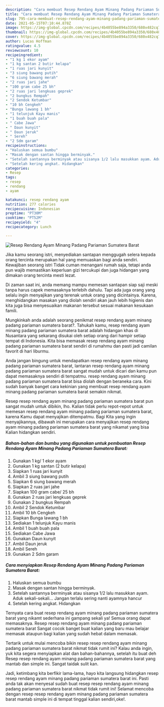 ```yaml
---
description: "Cara membuat Resep Rendang Ayam Minang Padang Pariaman Sumatera Barat yang sedap dan Mudah Dibuat"
title: "Cara membuat Resep Rendang Ayam Minang Padang Pariaman Sumatera Barat yang sedap dan Mudah Dibuat"
slug: 795-cara-membuat-resep-rendang-ayam-minang-padang-pariaman-sumatera-barat-yang-sedap-dan-mudah-dibuat
date: 2021-05-15T07:10:44.878Z
image: https://img-global.cpcdn.com/recipes/4b4055be894a3350/680x482cq70/resep-rendang-ayam-minang-padang-pariaman-sumatera-barat-foto-resep-utama.jpg
thumbnail: https://img-global.cpcdn.com/recipes/4b4055be894a3350/680x482cq70/resep-rendang-ayam-minang-padang-pariaman-sumatera-barat-foto-resep-utama.jpg
cover: https://img-global.cpcdn.com/recipes/4b4055be894a3350/680x482cq70/resep-rendang-ayam-minang-padang-pariaman-sumatera-barat-foto-resep-utama.jpg
author: Lucas Hoffman
ratingvalue: 4.5
reviewcount: 10
recipeingredient:
- "1 kg 1 ekor ayam"
- "1 kg santan 2 butir kelapa"
- "1 ruas jari kunyit"
- "3 siung bawang putih"
- "6 siung bawang merah"
- "2 ruas jari jahe"
- "100 gram cabe 25 bh"
- "2 ruas jari lengkuas geprek"
- "2 bungkus Rempah"
- "2 Sendok Ketumbar"
- "10 bh Cengkeh"
- "Bunga lawang 1 bh"
- "1 telunjuk Kayu manis"
- "1 buah buah pala"
- " Cabe Jawa"
- " Daun kunyit"
- " Daun jeruk"
- " Sereh"
- "2 Sdm garam"
recipeinstructions:
- "Haluskan semua bumbu"
- "Masak dengan santan hingga berminyak."
- "Setelah santannya berminyak atau sisanya 1/2 lalu masukkan ayam. Aduk sekali-sekali... Jangan terlalu sering nanti ayamnya hancur"
- "Setelah kering angkat. Hidangkan"
categories:
- Resep
tags:
- resep
- rendang
- ayam

katakunci: resep rendang ayam 
nutrition: 277 calories
recipecuisine: Indonesian
preptime: "PT30M"
cooktime: "PT52M"
recipeyield: "4"
recipecategory: Lunch

---
```



![Resep Rendang Ayam Minang Padang Pariaman Sumatera Barat](https://img-global.cpcdn.com/recipes/4b4055be894a3350/680x482cq70/resep-rendang-ayam-minang-padang-pariaman-sumatera-barat-foto-resep-utama.jpg)

Jika kamu seorang istri, menyediakan santapan menggugah selera kepada orang tercinta merupakan hal yang memuaskan bagi anda sendiri. Kewajiban seorang istri Tidak cuman menangani rumah saja, tetapi anda pun wajib memastikan keperluan gizi tercukupi dan juga hidangan yang dimakan orang tercinta mesti lezat.

Di zaman  saat ini, anda memang mampu memesan santapan siap saji meski tanpa harus capek memasaknya terlebih dahulu. Tapi ada juga orang yang selalu ingin menyajikan yang terenak untuk orang yang dicintainya. Karena, menghidangkan masakan yang diolah sendiri akan jauh lebih higienis dan kita juga bisa menyesuaikan makanan tersebut sesuai makanan kesukaan famili. 



Mungkinkah anda adalah seorang penikmat resep rendang ayam minang padang pariaman sumatera barat?. Tahukah kamu, resep rendang ayam minang padang pariaman sumatera barat adalah hidangan khas di Nusantara yang sekarang disukai oleh setiap orang dari hampir setiap tempat di Indonesia. Kita bisa memasak resep rendang ayam minang padang pariaman sumatera barat sendiri di rumahmu dan pasti jadi camilan favorit di hari liburmu.

Anda jangan bingung untuk mendapatkan resep rendang ayam minang padang pariaman sumatera barat, lantaran resep rendang ayam minang padang pariaman sumatera barat sangat mudah untuk dicari dan kamu pun dapat memasaknya sendiri di tempatmu. resep rendang ayam minang padang pariaman sumatera barat bisa diolah dengan beraneka cara. Kini sudah banyak banget cara kekinian yang membuat resep rendang ayam minang padang pariaman sumatera barat semakin nikmat.

Resep resep rendang ayam minang padang pariaman sumatera barat pun sangat mudah untuk dibikin, lho. Kalian tidak perlu repot-repot untuk memesan resep rendang ayam minang padang pariaman sumatera barat, karena Kamu dapat menyajikan ditempatmu. Bagi Kita yang ingin menyajikannya, dibawah ini merupakan cara menyajikan resep rendang ayam minang padang pariaman sumatera barat yang nikamat yang bisa Kalian hidangkan sendiri.

<!--inarticleads1-->

##### Bahan-bahan dan bumbu yang digunakan untuk pembuatan Resep Rendang Ayam Minang Padang Pariaman Sumatera Barat:

1. Gunakan 1 kg/ 1 ekor ayam
1. Gunakan 1 kg santan (2 butir kelapa)
1. Siapkan 1 ruas jari kunyit
1. Ambil 3 siung bawang putih
1. Siapkan 6 siung bawang merah
1. Siapkan 2 ruas jari jahe
1. Siapkan 100 gram cabe/ 25 bh
1. Gunakan 2 ruas jari lengkuas geprek
1. Gunakan 2 bungkus Rempah
1. Ambil 2 Sendok Ketumbar
1. Ambil 10 bh Cengkeh
1. Siapkan Bunga lawang 1 bh
1. Sediakan 1 telunjuk Kayu manis
1. Ambil 1 buah buah pala
1. Sediakan  Cabe Jawa
1. Gunakan  Daun kunyit
1. Ambil  Daun jeruk
1. Ambil  Sereh
1. Gunakan 2 Sdm garam




<!--inarticleads2-->

##### Cara menyiapkan Resep Rendang Ayam Minang Padang Pariaman Sumatera Barat:

1. Haluskan semua bumbu
1. Masak dengan santan hingga berminyak.
1. Setelah santannya berminyak atau sisanya 1/2 lalu masukkan ayam. Aduk sekali-sekali... Jangan terlalu sering nanti ayamnya hancur
1. Setelah kering angkat. Hidangkan




Ternyata cara buat resep rendang ayam minang padang pariaman sumatera barat yang nikamt sederhana ini gampang sekali ya! Semua orang dapat memasaknya. Resep resep rendang ayam minang padang pariaman sumatera barat Sangat cocok banget buat kalian yang baru mau belajar memasak ataupun bagi kalian yang sudah hebat dalam memasak.

Tertarik untuk mulai mencoba bikin resep resep rendang ayam minang padang pariaman sumatera barat nikmat tidak rumit ini? Kalau anda ingin, yuk kita segera menyiapkan alat dan bahan-bahannya, setelah itu buat deh Resep resep rendang ayam minang padang pariaman sumatera barat yang mantab dan simple ini. Sangat taidak sulit kan. 

Jadi, ketimbang kita berfikir lama-lama, hayo kita langsung hidangkan resep resep rendang ayam minang padang pariaman sumatera barat ini. Pasti anda tak akan menyesal sudah buat resep resep rendang ayam minang padang pariaman sumatera barat nikmat tidak rumit ini! Selamat mencoba dengan resep resep rendang ayam minang padang pariaman sumatera barat mantab simple ini di tempat tinggal kalian sendiri,oke!.

